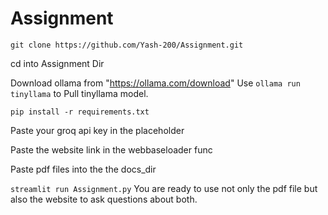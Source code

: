 # Assignment
```git clone https://github.com/Yash-200/Assignment.git```

cd into Assignment Dir

Download ollama from "https://ollama.com/download"
Use ```ollama run tinyllama``` to Pull tinyllama model.

```pip install -r requirements.txt```

Paste your groq api key in the placeholder 

Paste the website link in the webbaseloader func

Paste pdf files into the the docs_dir 

```streamlit run Assignment.py``` You are ready to use not only the pdf file but also the website to ask questions about both.








